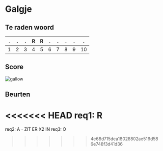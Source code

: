 # Galgje

## Te raden woord

|.|.|.|R|R|.|.|.|.|. |
|-|-|-|-|-|-|-|-|-|- |
|1|2|3|4|5|6|7|8|9|10|

## Score
![gallow](./images/1.png)

## Beurten
<<<<<<< HEAD
req1: R
=======
req2: A - ZIT ER X2 IN
req3: O
>>>>>>> 4e68d715dea18028802ae516d586e748f3d41d36
